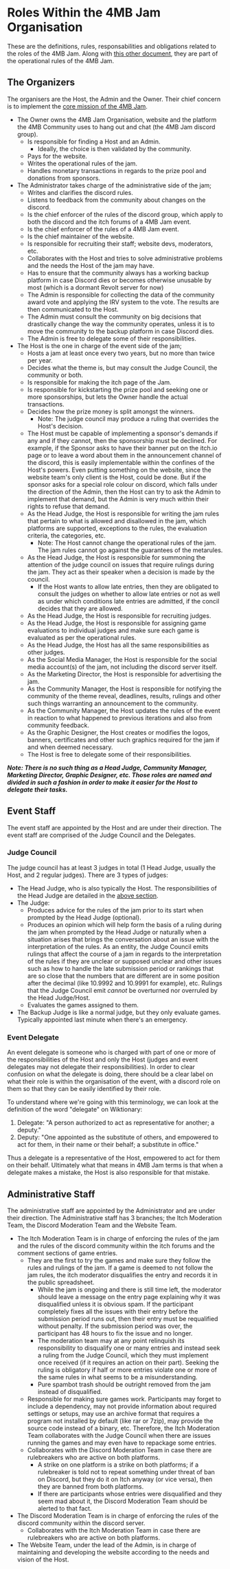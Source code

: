 # Roles Within the 4MB Jam Organisation
These are the definitions, rules, responsabilities and obligations related to the roles of the 4MB Jam. Along with [this other document](metarules_4mb.md), they are part of the operational rules of the 4MB Jam.
## The Organizers
The organisers are the Host, the Admin and the Owner. Their chief concern is to implement the [core mission of the 4MB Jam](https://4mbjam.dev/mission/).
* The Owner owns the 4MB Jam Organisation, website and the platform the 4MB Community uses to hang out and chat (the 4MB Jam discord group).
    + Is responsible for finding a Host and an Admin.
        - Ideally, the choice is then validated by the community. 
    + Pays for the website.
    + Writes the operational rules of the jam.
    + Handles monetary transactions in regards to the prize pool and donations from sponsors.
* The Administrator takes charge of the administrative side of the jam;
    + Writes and clarifies the discord rules.
    + Listens to feedback from the community about changes on the discord.
    + Is the chief enforcer of the rules of the discord group, which apply to both the discord and the itch forums of a 4MB Jam event.
    + Is the chief enforcer of the rules of a 4MB Jam event.
    + Is the chief maintainer of the website.
    + Is responsible for recruiting their staff; website devs, moderators, etc.
    + Collaborates with the Host and tries to solve administrative problems and the needs the Host of the jam may have.
    + Has to ensure that the community always has a working backup platform in case Discord dies or becomes otherwise unusable by most (which is a dormant Revolt server for now)
    + The Admin is responsible for collecting the data of the community award vote and applying the IRV system to the vote. The results are then communicated to the Host.
    + The Admin must consult the community on big decisions that drastically change the way the community operates, unless it is to move the community to the backup platform in case Discord dies.
    + The Admin is free to delegate some of their responsibilities.
* The Host is the one in charge of the event side of the jam;
    + Hosts a jam at least once every two years, but no more than twice per year.
    + Decides what the theme is, but may consult the Judge Council, the community or both.
    + Is responsible for making the itch page of the Jam.
    + Is responsible for kickstarting the prize pool and seeking one or more sponsorships, but lets the Owner handle the actual transactions.
    + Decides how the prize money is split amongst the winners.
        - Note: The judge council may produce a ruling that overrides the Host's decision. 
    + The Host must be capable of implementing a sponsor's demands if any and if they cannot, then the sponsorship must be declined. For example, if the Sponsor asks to have their banner put on the itch.io page or to leave a word about them in the announcement channel of the discord, this is easily implementable within the confines of the Host's powers. Even putting something on the website, since the website team's only client is the Host, could be done. But if the sponsor asks for a special role colour on discord, which falls under the direction of the Admin, then the Host can try to ask the Admin to implement that demand, but the Admin is very much within their rights to refuse that demand.
    + As the Head Judge, the Host is responsible for writing the jam rules that pertain to what is allowed and disallowed in the jam, which platforms are supported, exceptions to the rules, the evaluation criteria, the categories, etc.
        - Note: The Host cannot change the operational rules of the jam. The jam rules cannot go against the guarantees of the metarules.
    + As the Head Judge, the Host is responsible for summoning the attention of the judge council on issues that require rulings during the jam. They act as their speaker when a decision is made by the council.
        - If the Host wants to allow late entries, then they are obligated to consult the judges on whether to allow late entries or not as well as under which conditions late entries are admitted, if the concil decides that they are allowed.
    + As the Head Judge, the Host is responsible for recruiting judges.
    + As the Head Judge, the Host is responsible for assigning game evaluations to individual judges and make sure each game is evaluated as per the operational rules.
    + As the Head Judge, the Host has all the same responsibilities as other judges.
    + As the Social Media Manager, the Host is responsible for the social media account(s) of the jam, not including the discord server itself.
    + As the Marketing Director, the Host is responsible for advertising the jam.
    + As the Community Manager, the Host is responsible for notifying the community of the theme reveal, deadlines, results, rulings and other such things warranting an announcement to the community.
    + As the Community Manager, the Host updates the rules of the event in reaction to what happened to previous iterations and also from community feedback.
    + As the Graphic Designer, the Host creates or modifies the logos, banners, certificates and other such graphics required for the jam if and when deemed necessary.
    + The Host is free to delegate some of their responsibilities.

_**Note: There is no such thing as a Head Judge, Community Manager, Marketing Director, Graphic Designer, etc. Those roles are named and divided in such a fashion in order to make it easier for the Host to delegate their tasks.**_
## Event Staff
The event staff are appointed by the Host and are under their direction. The event staff are comprised of the Judge Council and the Delegates.
### Judge Council
The judge council has at least 3 judges in total (1 Head Judge, usually the Host, and 2 regular judges). There are 3 types of judges:
* The Head Judge, who is also typically the Host. The responsibilities of the Head Judge are detailed in the [above section](#the-organizers).
* The Judge:
    + Produces advice for the rules of the jam prior to its start when prompted by the Head Judge (optional).
    + Produces an opinion which will help form the basis of a ruling during the jam when prompted by the Head Judge or naturally when a situation arises that brings the conversation about an issue with the interpretation of the rules. As an entity, the Judge Council emits rulings that affect the course of a jam in regards to the interpretation of the rules if they are unclear or supposed unclear and other issues such as how to handle the late submission period or rankings that are so close that the numbers that are different are in some position after the decimal (like 10.9992 and 10.9991 for example), etc. Rulings that the Judge Council emit _cannot_ be overturned nor overruled by the Head Judge/Host.
    + Evaluates the games assigned to them.
* The Backup Judge is like a normal judge, but they only evaluate games. Typically appointed last minute when there's an emergency.
### Event Delegate
An event delegate is someone who is charged with part of one or more of the responsibilities of the Host and only the Host (judges and event delegates may not delegate their responsibilities). In order to clear confusion on what the delegate is doing, there should be a clear label on what their role is within the organisation of the event, with a discord role on them so that they can be easily identified by their role.

To understand where we're going with this terminology, we can look at the definition of the word "delegate" on Wiktionary:
1. Delegate: "A person authorized to act as representative for another; a deputy."
2. Deputy: "One appointed as the substitute of others, and empowered to act for them, in their name or their behalf; a substitute in office."

Thus a delegate is a representative of the Host, empowered to act for them on their behalf. Ultimately what that means in 4MB Jam terms is that when a delegate makes a mistake, the Host is also responsible for that mistake.
## Administrative Staff
The administrative staff are appointed by the Administrator and are under their direction. The Administrative staff has 3 branches; the Itch Moderation Team, the Discord Moderation Team and the Website Team.
* The Itch Moderation Team is in charge of enforcing the rules of the jam and the rules of the discord community within the itch forums and the comment sections of game entries.
    + They are the first to try the games and make sure they follow the rules and rulings of the jam. If a game is deemed to not follow the jam rules, the itch moderator disqualifies the entry and records it in the public spreadsheet.
        - While the jam is ongoing and there is still time left, the moderator should leave a message on the entry page explaining why it was disqualified unless it is obvious spam. If the participant completely fixes all the issues with their entry before the submission period runs out, then their entry must be requalified without penalty. If the submission period was over, the participant has 48 hours to fix the issue and no longer.
        - The moderation team may at any point relinquish its responsibility to disqualify one or many entries and instead seek a ruling from the Judge Council, which they must implement once received (if it requires an action on their part). Seeking the ruling is obligatory if half or more entries violate one or more of the same rules in what seems to be a misunderstanding.
        - Pure spambot trash should be outright removed from the jam instead of disqualified.
    + Responsible for making sure games work. Participants may forget to include a dependency, may not provide information about required settings or setups, may use an archive format that requires a program not installed by default (like rar or 7zip), may provide the source code instead of a binary, etc. Therefore, the Itch Moderation Team collaborates with the Judge Council when there are issues running the games and may even have to repackage some entries.
    + Collaborates with the Discord Moderation Team in case there are rulebreakers who are active on both platforms.
        - A strike on one platform is a strike on both platforms; if a rulebreaker is told not to repeat something under threat of ban on Discord, but they do it on Itch anyway (or vice versa), then they are banned from both platforms.
        - If there are participants whose entries were disqualified and they seem mad about it, the Discord Moderation Team should be alerted to that fact.
* The Discord Moderation Team is in charge of enforcing the rules of the discord community within the discord server.
    + Collaborates with the Itch Moderation Team in case there are rulebreakers who are active on both platforms.
* The Website Team, under the lead of the Admin, is in charge of maintaining and developing the website according to the needs and vision of the Host.
